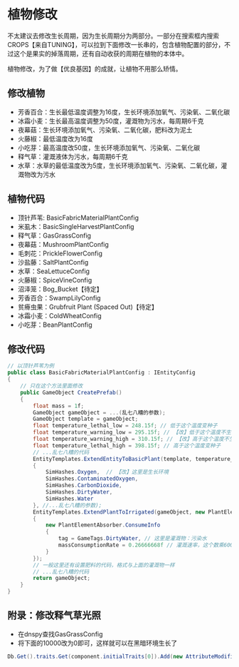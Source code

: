 # 植物修改

不太建议去修改生长周期，因为生长周期分为两部分。一部分在搜索框内搜索CROPS【来自TUNING】，可以拉到下面修改一长串的，包含植物配置的部分，不过这个是果实的掉落周期，还有自动收获的周期在植物的本体中。

植物修改，为了做【优良基因】的成就，让植物不用那么矫情。

## 修改植物

* 芳香百合：生长最低温度调整为16度，生长环境添加氧气、污染氧、二氧化碳
* 冰霜小麦：生长最高温度调整为50度，灌溉物为污水，每周期6千克
* 夜幕菇：生长环境添加氧气、污染氧、二氧化碳，肥料改为泥土
* 火藤椒：最低温度改为16度
* 小吃芽：最高温度改50度，生长环境添加氧气、污染氧、二氧化碳
* 释气草：灌溉液体为污水，每周期6千克
* 水草：水草的最低温度改为5度，生长环境添加氧气、污染氧、二氧化碳，灌溉物改为污水

## 植物代码

* 顶针芦苇: BasicFabricMaterialPlantConfig
* 米虱木：BasicSingleHarvestPlantConfig
* 释气草：GasGrassConfig
* 夜幕菇：MushroomPlantConfig
* 毛刺花：PrickleFlowerConfig
* 沙盐藤：SaltPlantConfig
* 水草：SeaLettuceConfig
* 火藤椒：SpiceVineConfig
* 沼泽笼：Bog_Bucket【待定】
* 芳香百合：SwampLilyConfig
* 贫瘠虫果：Grubfruit Plant (Spaced Out)【待定】
* 冰霜小麦：ColdWheatConfig
* 小吃芽：BeanPlantConfig

## 修改代码

```c#
// 以顶针芦苇为例
public class BasicFabricMaterialPlantConfig : IEntityConfig
{
	// 只在这个方法里面修改
	public GameObject CreatePrefab()
	{
		float mass = 1f;
		GameObject gameObject = ...(乱七八糟的参数);
		GameObject template = gameObject;
		float temperature_lethal_low = 248.15f; // 低于这个温度变种子
		float temperature_warning_low = 295.15f; // 【改】低于这个温度不生长
		float temperature_warning_high = 310.15f; // 【改】高于这个温度不生长
		float temperature_lethal_high = 398.15f; // 高于这个温度变种子
		// ...乱七八糟的代码
		EntityTemplates.ExtendEntityToBasicPlant(template, temperature_lethal_low, temperature_warning_low, temperature_warning_high, temperature_lethal_high, new SimHashes[]
		{
			SimHashes.Oxygen,  // 【改】这里是生长环境
			SimHashes.ContaminatedOxygen,
			SimHashes.CarbonDioxide,
			SimHashes.DirtyWater,
			SimHashes.Water
		}, //...乱七八糟的参数);
		EntityTemplates.ExtendPlantToIrrigated(gameObject, new PlantElementAbsorber.ConsumeInfo[]
		{
			new PlantElementAbsorber.ConsumeInfo
			{
				tag = GameTags.DirtyWater, // 这里是灌溉物：污染水
				massConsumptionRate = 0.26666668f // 灌溉速率，这个数乘600即为每周期需要160千克
			}
		});
        // 一般这里还有设置肥料的代码，格式与上面的灌溉物一样
		// ...乱七八糟的代码
		return gameObject;
	}
}

```

## 附录：修改释气草光照

* 在dnspy查找GasGrassConfig
* 将下面的10000改为0即可，这样就可以在黑暗环境生长了

```c#
Db.Get().traits.Get(component.initialTraits[0]).Add(new AttributeModifier(Db.Get().PlantAttributes.MinLightLux.Id, 10000f, STRINGS.CREATURES.SPECIES.GASGRASS.NAME, false, false, true));
```